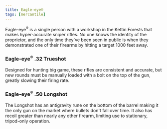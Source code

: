 ```yaml
---
title: Eagle-eye®
tags: [mercantile]
---
```

Eagle-eye<sup>®</sup> is a single person with a workshop in the Kettin Forests that makes hyper-accurate sniper rifles. No one knows the identity of the proprietor, and the only time they've been seen in public is when they demonstrated one of their firearms by hitting a target 1000 feet away.

### Eagle-eye<sup>®</sup> .32 Trueshot

Designed for hunting big game, these rifles are consistent and accurate, but new rounds must be manually loaded with a bolt on the top of the gun, greatly slowing their firing rate.

### Eagle-eye<sup>®</sup> .50 Longshot

The Longshot has an antigravity rune on the bottom of the barrel making it the only gun on the market where bullets don't fall over time. It also has recoil greater than nearly any other firearm, limiting use to stationary, tripod-only operation.

